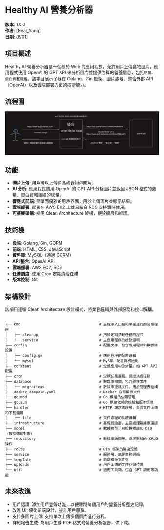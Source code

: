 # Healthy AI 營養分析器

**版本**: 1.0.0  
**作者**: [Neal_Yang]  
**日期**: [8/01]

## 項目概述

Healthy AI 營養分析器是一個基於 Web 的應用程式，允許用戶上傳食物圖片，應用程式使用 OpenAI 的 GPT API 來分析圖片並提供估算的營養信息，包括`熱量`、`蛋白質`和`纖維`。該項目展示了我在 Golang、Gin 框架、圖片處理、整合外部 API（OpenAI）以及雲端部署方面的技術能力。

## 流程圖

![流程圖](flow.png)

## 功能

- **圖片上傳**: 用戶可以上傳菜品或食物的圖片。
- **AI 分析**: 應用程式調用 OpenAI 的 GPT API 分析圖片並返回 JSON 格式的熱量、蛋白質和纖維的總量。
- **響應式前端**: 簡單而優雅的用戶界面，用於上傳圖片並顯示結果。
- **雲端部署**: 部署在 AWS EC2 上並且結合 RDS 支持實時使用。
- **可擴展架構**: 採用 Clean Architecture 架構，便於擴展和維護。

## 技術棧

- **後端**: Golang, Gin, GORM
- **前端**: HTML, CSS, JavaScript 
- **資料庫**: MySQL（通過 GORM）
- **API 整合**: OpenAI API
- **雲端部署**: AWS EC2, RDS
- **任務調度**: 使用 Cron 定期清理任務
- **版本控制**: Git

## 架構設計

該項目遵循 Clean Architecture 設計模式，將業務邏輯與外部服務和接口解耦。

```plaintext

├── cmd                                    # 主程序入口點和單獨運行的清理程序
│   ├── cleanup                            # 用於定期清理任務的程式
│   └── service                            # 主應用程序的啟動邏輯
├── config                                 # 配置文件，包含應用程式和數據庫設置
│   ├── config.go                          # 應用程序的配置邏輯
│   └── mysql                              # MySQL 配置與初始化
├── constant                               # 定義應用中的常量，如 GPT API 配置
├── cron                                   # 定期任務邏輯，調度清理任務
├── database                               # 數據庫相關，包含遷移文件
│   └── migrations                         # 數據庫遷移文件，用於管理表結構
├── docker-compose.yaml                    # Docker 容器編排文件
├── go.mod                                 # Go 模組的依賴管理
├── go.sum                                 # Go 模組依賴的校驗和版本信息
├── handler                                # HTTP 請求處理層，負責文件上傳和下載邏輯
│   └── file                               # 文件處理的具體邏輯
├── infrastructure                         # 基礎設施層，主要處理數據庫連接
├── model                                  # 數據模型，用於數據庫和 DTO（數據傳輸對象）
├── repository                             # 數據庫訪問層，處理數據的 CRUD 操作
├── route                                  # Gin 框架的路由定義
├── service                                # 服務層，處理業務邏輯
├── template                               # 前端模板文件夾
├── uploads                                # 用戶上傳的文件存儲位置
└── util                                   # 通用工具類，包含 GPT 調用等功能
```

## 未來改進
- 用戶認證: 添加用戶登錄功能，以便跟蹤每個用戶的營養分析歷史記錄。
- 改進 UI: 優化前端設計，提升用戶體驗。
- 支持多圖片上傳: 支持單次上傳多個圖片進行分析。
- 詳細報告生成: 為用戶生成 PDF 格式的營養分析報告，供下載。


   
